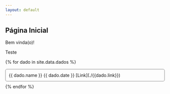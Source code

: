 ```yaml
---
layout: default
---
```


## Página Inicial

Bem vinda(o)!

Teste

{% for dado in site.data.dados %}
  <div style="margin-bottom:8px;border: 0.5px solid grey;border-radius: 5px;">
    <div style="padding:10px;">
      {{ dado.name }} {{ dado.date }}
      [Link](./{{dado.link}})
    </div>
  </div>
{% endfor %}
